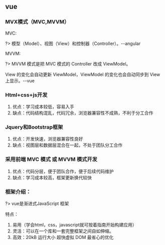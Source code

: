 ## vue

### MVX模式（MVC,MVVM）

MVC: 

?> 模型（Model）、视图（View）和控制器（Controller）。--angular

MVVM: 

?> MVVM 模式是把 MVC 模式的 Controller 改成 ViewModel。

View 的变化会自动更新 ViewModel，ViewModel 的变化也会自动同步到 View上显示。--vue

### Html+css+js开发

1. 优点：学习成本较低，容易入手
2. 缺点：代码结构混乱，代码冗余，浏览器兼容性不成熟，不利于分工合作

### Jquery和Bootstrap框架

1. 优点：开发快速，浏览器兼容性良好
2. 缺点：视图层和数据层混合在一起，不处于团队分工合作

### 采用前端 MVC 模式 或 MVVM 模式开发

1. 优点：代码分层，便于团队合作，便于后续代码维护
2. 缺点：学习成本较高，框架更新换代较快

### 框架介绍：

?> vue是渐进式JavaScript 框架  

特点：

1. 易用（学会html，css，javascript就可按着指南开始构建应用）
2. 灵活：可以在一个库和一套完整框架之间自如伸缩。  
3. 高效：20kB 运行大小 超快虚拟 DOM 最省心的优化 